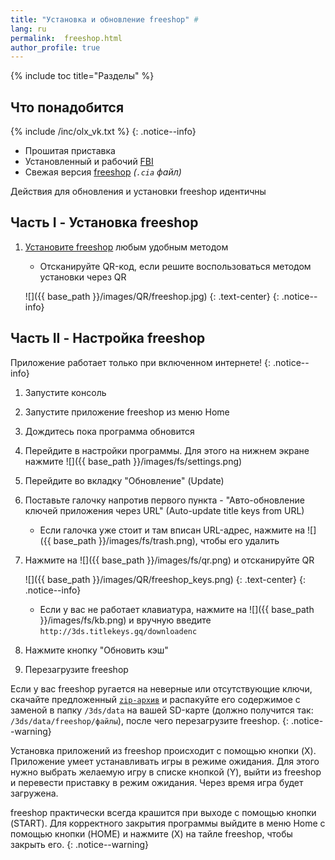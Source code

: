 ```yaml
---
title: "Установка и обновление freeshop" #
lang: ru
permalink:  freeshop.html
author_profile: true
---
```

{% include toc title="Разделы" %}

## Что понадобится

{% include /inc/olx_vk.txt %}
{: .notice--info}

* Прошитая приставка 
* Установленный и рабочий [FBI](fbi)
* Свежая версия [freeshop](https://notabug.org/Paul_GameDev/freeShop/releases) *(`.cia` файл)*

Действия для обновления и установки freeshop идентичны

## Часть I - Установка freeshop

1. [Установите freeshop](games) любым удобным методом
	+ Отсканируйте QR-код, если решите воспользоваться методом установки через QR
	
    ![]({{ base_path }}/images/QR/freeshop.jpg)
	{: .text-center}
    {: .notice--info}

## Часть II - Настройка freeshop

Приложение работает только при включенном интернете!
{: .notice--info}

1. Запустите консоль
1. Запустите приложение freeshop из меню Home
1. Дождитесь пока программа обновится
1. Перейдите в настройки программы. Для этого на нижнем экране нажмите ![]({{ base_path }}/images/fs/settings.png)
1. Перейдите во вкладку "Обновление" (Update)
1. Поставьте галочку напротив первого пункта - "Авто-обновление ключей приложения через URL" (Auto-update title keys from URL)
	+ Если галочка уже стоит и там вписан URL-адрес, нажмите на ![]({{ base_path }}/images/fs/trash.png), чтобы его удалить
1. Нажмите на ![]({{ base_path }}/images/fs/qr.png) и отсканируйте QR 

    ![]({{ base_path }}/images/QR/freeshop_keys.png)
	{: .text-center}
    {: .notice--info}

	+ Если у вас не работает клавиатура, нажмите на ![]({{ base_path }}/images/fs/kb.png) и вручную введите `http://3ds.titlekeys.gq/downloadenc`

1. Нажмите кнопку "Обновить кэш"
1. Перезагрузите freeshop

Если у вас freeshop ругается на неверные или отсутствующие ключи, скачайте предложенный [`zip-архив`](files/freeShop.zip) и распакуйте его содержимое с заменой в папку `/3ds/data` на вашей SD-карте (должно получится так: `/3ds/data/freeshop/файлы`), после чего перезагрузите freeshop.
{: .notice--warning}

Установка приложений из freeshop происходит с помощью кнопки (X). Приложение умеет устанавливать игры в режиме ожидания. Для этого нужно выбрать желаемую игру в списке кнопкой (Y), выйти из freeshop и перевести приставку в режим ожидания. Через время игра будет загружена. 

freeshop практически всегда крашится при выходе с помощью кнопки (START). Для корректного закрытия программы выйдите в меню Home с помощью кнопки (HOME) и нажмите (X) на тайле freeshop, чтобы закрыть его. 
{: .notice--warning}